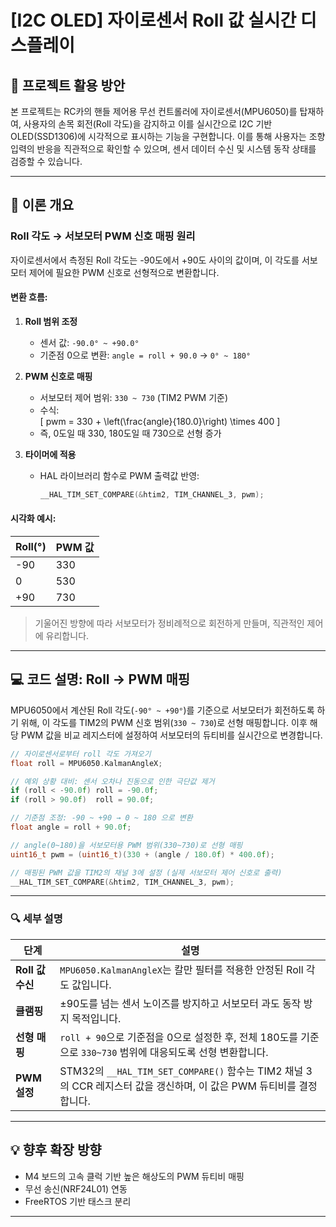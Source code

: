 # [I2C OLED] 자이로센서 Roll 값 실시간 디스플레이

## 🎯 프로젝트 활용 방안
본 프로젝트는 RC카의 핸들 제어용 무선 컨트롤러에 자이로센서(MPU6050)를 탑재하여,
사용자의 손목 회전(Roll 각도)을 감지하고 이를 실시간으로 I2C 기반 OLED(SSD1306)에
시각적으로 표시하는 기능을 구현합니다. 이를 통해 사용자는 조향 입력의 반응을 직관적으로
확인할 수 있으며, 센서 데이터 수신 및 시스템 동작 상태를 검증할 수 있습니다.


---

## 📖 이론 개요
### Roll 각도 → 서보모터 PWM 신호 매핑 원리

자이로센서에서 측정된 Roll 각도는 -90도에서 +90도 사이의 값이며, 이 각도를 서보모터 제어에 필요한 PWM 신호로 선형적으로 변환합니다.

#### 변환 흐름:

1. **Roll 범위 조정**  
   - 센서 값: `-90.0° ~ +90.0°`  
   - 기준점 0으로 변환: `angle = roll + 90.0` → `0° ~ 180°`

2. **PWM 신호로 매핑**  
   - 서보모터 제어 범위: `330 ~ 730` (TIM2 PWM 기준)  
   - 수식:  
     \[
     pwm = 330 + \left(\frac{angle}{180.0}\right) \times 400
     \]
   - 즉, 0도일 때 330, 180도일 때 730으로 선형 증가

3. **타이머에 적용**  
   - HAL 라이브러리 함수로 PWM 출력값 반영:  
     ```c
     __HAL_TIM_SET_COMPARE(&htim2, TIM_CHANNEL_3, pwm);
     ```

#### 시각화 예시:

| Roll(°) |  PWM 값 |
|---------|-------|
| -90     |330    |
| 0       |530    |
| +90     |730    |

> 기울어진 방향에 따라 서보모터가 정비례적으로 회전하게 만들며, 직관적인 제어에 유리합니다.

---

## 💻 코드 설명: Roll → PWM 매핑

MPU6050에서 계산된 Roll 각도(`-90° ~ +90°`)를 기준으로 서보모터가 회전하도록 하기 위해, 이 각도를 TIM2의 PWM 신호 범위(`330 ~ 730`)로 선형 매핑합니다. 이후 해당 PWM 값을 비교 레지스터에 설정하여 서보모터의 듀티비를 실시간으로 변경합니다.

```c
// 자이로센서로부터 roll 각도 가져오기
float roll = MPU6050.KalmanAngleX;

// 예외 상황 대비: 센서 오차나 진동으로 인한 극단값 제거
if (roll < -90.0f) roll = -90.0f;
if (roll > 90.0f)  roll = 90.0f;

// 기준점 조정: -90 ~ +90 → 0 ~ 180 으로 변환
float angle = roll + 90.0f;

// angle(0~180)을 서보모터용 PWM 범위(330~730)로 선형 매핑
uint16_t pwm = (uint16_t)(330 + (angle / 180.0f) * 400.0f);

// 매핑된 PWM 값을 TIM2의 채널 3에 설정 (실제 서보모터 제어 신호로 출력)
__HAL_TIM_SET_COMPARE(&htim2, TIM_CHANNEL_3, pwm);
```

---

### 🔍 세부 설명

| 단계 | 설명 |
|------|------|
| **Roll 값 수신** | `MPU6050.KalmanAngleX`는 칼만 필터를 적용한 안정된 Roll 각도 값입니다. |
| **클램핑** | ±90도를 넘는 센서 노이즈를 방지하고 서보모터 과도 동작 방지 목적입니다. |
| **선형 매핑** | `roll + 90`으로 기준점을 0으로 설정한 후, 전체 180도를 기준으로 `330~730` 범위에 대응되도록 선형 변환합니다. |
| **PWM 설정** | STM32의 `__HAL_TIM_SET_COMPARE()` 함수는 TIM2 채널 3의 CCR 레지스터 값을 갱신하며, 이 값은 PWM 듀티비를 결정합니다. 

---

## 💡 향후 확장 방향

- M4 보드의 고속 클럭 기반 높은 해상도의 PWM 듀티비 매핑
- 무선 송신(NRF24L01) 연동
- FreeRTOS 기반 태스크 분리
---
